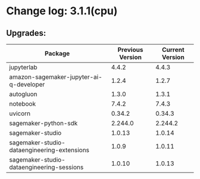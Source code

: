 # Change log: 3.1.1(cpu)

## Upgrades: 

Package | Previous Version | Current Version
---|---|---
jupyterlab|4.4.2|4.4.3
amazon-sagemaker-jupyter-ai-q-developer|1.2.4|1.2.7
autogluon|1.3.0|1.3.1
notebook|7.4.2|7.4.3
uvicorn|0.34.2|0.34.3
sagemaker-python-sdk|2.244.0|2.244.2
sagemaker-studio|1.0.13|1.0.14
sagemaker-studio-dataengineering-extensions|1.0.9|1.0.11
sagemaker-studio-dataengineering-sessions|1.0.10|1.0.13
